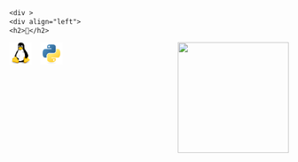     <div >
    <div align="left">
    <h2>👋</h2>
  </div>
  <div align="left">
    <img  src="https://media.giphy.com/media/vsC7gewdX8tfq/giphy.gif" width="200" align="right" height="200"/>
  </div>
</div>


<div align="left" >
  <img src="https://github.com/Francisco-LP/iconos/blob/main/linux/linux.svg" width=40/>&nbsp;&nbsp;&nbsp;
  <img src="https://github.com/Francisco-LP/iconos/blob/main/python/python.svg" width=40/>&nbsp;&nbsp;&nbsp;
</div>




<!--
**Francisco-LP/Francisco-LP** is a ✨ _special_ ✨ repository because its `README.md` (this file) appears on your GitHub profile.

Here are some ideas to get you started:

- 🔭 I’m currently working on ...
- 🌱 I’m currently learning ...
- 👯 I’m looking to collaborate on ...
- 🤔 I’m looking for help with ...
- 💬 Ask me about ...
- 📫 How to reach me: ...
- 😄 Pronouns: ...
- ⚡ Fun fact: ...
-->
